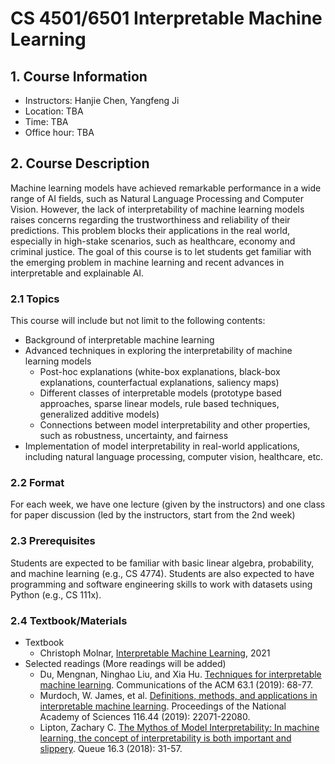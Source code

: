 # CS 4501/6501 Interpretable Machine Learning

## 1. Course Information

- Instructors: Hanjie Chen, Yangfeng Ji
- Location: TBA
- Time: TBA
- Office hour: TBA

## 2. Course Description

Machine learning models have achieved remarkable performance in a wide range of AI fields, such as Natural Language Processing and Computer Vision. However, the lack of interpretability of machine learning models raises concerns regarding the trustworthiness and reliability of their predictions. This problem blocks their applications in the real world, especially in high-stake scenarios, such as healthcare, economy and criminal justice. The goal of this course is to let students get familiar with the emerging problem in machine learning and recent advances in interpretable and explainable AI.


### 2.1 Topics

This course will include but not limit to the following contents: 

- Background of interpretable machine learning
- Advanced techniques in exploring the interpretability of machine learning models
	- Post-hoc explanations (white-box explanations, black-box explanations, counterfactual explanations, saliency maps)
	- Different classes of interpretable models (prototype based approaches, sparse linear models, rule based techniques, generalized additive models)
	- Connections between model interpretability and other properties, such as robustness, uncertainty, and fairness
- Implementation of model interpretability in real-world applications, including natural language processing, computer vision, healthcare, etc.


### 2.2 Format

For each week, we have one lecture (given by the instructors) and one class for paper discussion (led by the instructors, start from the 2nd week)


### 2.3 Prerequisites

Students are expected to be familiar with basic linear algebra, probability, and machine learning (e.g., CS 4774). Students are also expected to have programming and software engineering skills to work with datasets using Python (e.g., CS 111x).

### 2.4 Textbook/Materials

- Textbook 
	- Christoph Molnar, [Interpretable Machine Learning](https://christophm.github.io/interpretable-ml-book/), 2021
- Selected readings (More readings will be added)
	- Du, Mengnan, Ninghao Liu, and Xia Hu. [Techniques for interpretable machine learning](https://arxiv.org/abs/1808.00033). Communications of the ACM 63.1 (2019): 68-77.
	- Murdoch, W. James, et al. [Definitions, methods, and applications in interpretable machine learning](https://www.pnas.org/content/116/44/22071). Proceedings of the National Academy of Sciences 116.44 (2019): 22071-22080.
	- Lipton, Zachary C. [The Mythos of Model Interpretability: In machine learning, the concept of interpretability is both important and slippery](https://dl.acm.org/doi/10.1145/3236386.3241340). Queue 16.3 (2018): 31-57.
